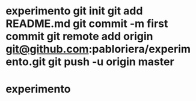# experimento git init git add README.md git commit -m first commit git remote add origin git@github.com:pabloriera/experimento.git git push -u origin master
# experimento
